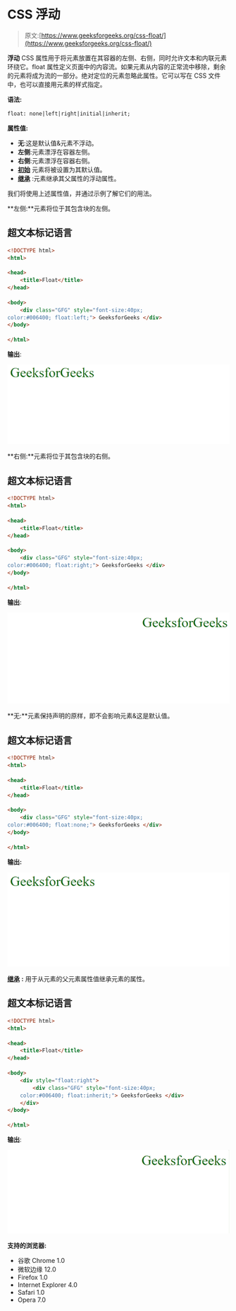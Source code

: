 # CSS 浮动

> 原文:[https://www.geeksforgeeks.org/css-float/](https://www.geeksforgeeks.org/css-float/)

**浮动** CSS 属性用于将元素放置在其容器的左侧、右侧，同时允许文本和内联元素环绕它。float 属性定义页面中的内容流。如果元素从内容的正常流中移除，剩余的元素将成为流的一部分。绝对定位的元素忽略此属性。它可以写在 CSS 文件中，也可以直接用元素的样式指定。

**语法:**

```html
float: none|left|right|initial|inherit;
```

**属性值:**

*   **无**:这是默认值&元素不浮动。
*   **左侧**:元素漂浮在容器左侧。
*   **右侧**:元素漂浮在容器右侧。
*   [**初始**](https://www.geeksforgeeks.org/css-value-initial/) 元素将被设置为其默认值。
*   [**继承**](https://www.geeksforgeeks.org/css-value-inherit/) :元素继承其父属性的浮动属性。

我们将使用上述属性值，并通过示例了解它们的用法。

**左侧:**元素将位于其包含块的左侧。

## 超文本标记语言

```html
<!DOCTYPE html>
<html>

<head>
    <title>Float</title>
</head>

<body>
    <div class="GFG" style="font-size:40px; 
color:#006400; float:left;"> GeeksforGeeks </div>
</body>

</html>
```

**输出**:

![](img/3ba19ac12ab90508536a4d37a3ddf26d.png)

**右侧:**元素将位于其包含块的右侧。

## 超文本标记语言

```html
<!DOCTYPE html>
<html>

<head>
    <title>Float</title>
</head>

<body>
    <div class="GFG" style="font-size:40px; 
color:#006400; float:right;"> GeeksforGeeks </div>
</body>

</html>
```

**输出**:

![](img/ca5d149e3c8f772790dd4c50b0f9d32e.png)

**无:**元素保持声明的原样，即不会影响元素&这是默认值。

## 超文本标记语言

```html
<!DOCTYPE html>
<html>

<head>
    <title>Float</title>
</head>

<body>
    <div class="GFG" style="font-size:40px; 
color:#006400; float:none;"> GeeksforGeeks </div>
</body>

</html>
```

**输出:**

![](img/70274b5b751760da3375e5d41a820304.png)

[**继承**](https://www.geeksforgeeks.org/css-value-inherit/) **:** 用于从元素的父元素属性值继承元素的属性。

## 超文本标记语言

```html
<!DOCTYPE html>
<html>

<head>
    <title>Float</title>
</head>

<body>
    <div style="float:right">
        <div class="GFG" style="font-size:40px; 
    color:#006400; float:inherit;"> GeeksforGeeks </div>
    </div>
</body>

</html>
```

**输出**:

![](img/b0baf8874ecc22e33af4bdd016254f1e.png)

**支持的浏览器:**

*   谷歌 Chrome 1.0
*   微软边缘 12.0
*   Firefox 1.0
*   Internet Explorer 4.0
*   Safari 1.0
*   Opera 7.0
